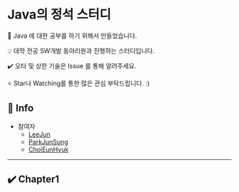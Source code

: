 # Java의 정석 스터디

📝 Java 에 대한 공부를 하기 위해서 만들었습니다.

💡 대학 전공 SW개발 동아리원과 진행하는 스터디입니다.

✔️ 오타 및 상한 기술은 Issue 를 통해 알려주세요.

⭐ Star나 Watching를 통한 많은 관심 부탁드립니다. :)

## 📢 Info

- 참여자
  - [LeeJun](https://github.com/this2jun)
  - [ParkJunSung](https://github.com/this2jun)
  - [ChoiEunHyuk](https://github.com/this2jun)

-------------

## ✔️ Chapter1

<!-- - [Annotation](https://github.com/this2jun/CS/blob/master/JAVA/Annotation.md) -->

